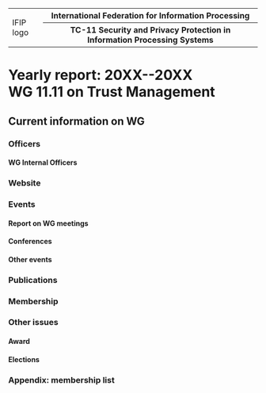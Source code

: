 <table>
    <tr>
        <td rowspan=2>IFIP logo</td>
        <th>International Federation for Information Processing</th>
    </tr>
    <tr>
       <th>TC-11 Security and Privacy Protection in Information Processing Systems</th>
    </tr>
</table>

# Yearly report: 20XX--20XX<br/>WG 11.11 on Trust Management

## Current information on WG

### Officers
#### WG Internal Officers

### Website

### Events

#### Report on WG meetings

#### Conferences

#### Other events

### Publications

### Membership

### Other issues

#### Award

#### Elections

### Appendix: membership list
